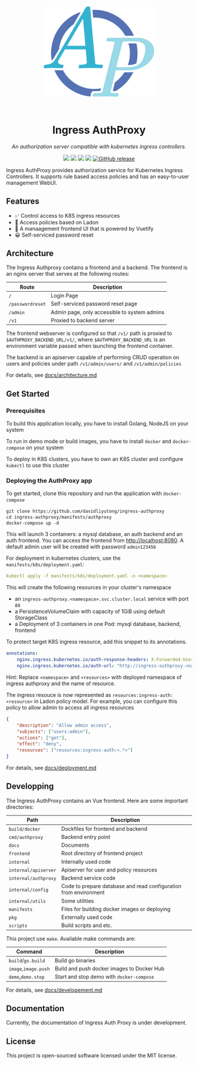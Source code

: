 <p align="center">
<img src=https://raw.githubusercontent.com/davidliyutong/ingress-authproxy/main/docs/img/logo.svg width="300">
</p>

<br/>
<h1 align="center">
Ingress AuthProxy
</h1>
<p align="center">
<i>
An authorization server compatible with kubernetes ingress controllers.
</i>
<p align="center">
<img src="https://img.shields.io/github/license/davidliyutong/ingress-authproxy.svg"/>
<img src="https://img.shields.io/github/repo-size/davidliyutong/ingress-authproxy.svg"/>
<img src="https://img.shields.io/github/last-commit/davidliyutong/ingress-authproxy.svg"/>
<img src="https://img.shields.io/docker/stars/davidliyutong/ingress-authproxy-backend.svg"/>
  <a href="https://github.com/davidliyutong/ingress-authproxy/releases">
    <img src="https://img.shields.io/github/release/davidliyutong/ingress-authproxy.svg" alt="GitHub release">
  </a>
</p>

Ingress AuthProxy provides authorization service for Kubernetes Ingress Controllers. It supports rule based access policies and has an easy-to-user management WebUI.

## Features

-   ✅ Control access to K8S ingress resources
-   🔑 Access policies based on Ladon
-   🔌 A manaagement frontend UI that is powered by Vuetify
-   😀 Self-serviced password reset

## Architecture

The Ingress Authproxy contains a frontend and a backend. The frontend is an nginx server that serves at the following routes:

| Route            | Description                                  |
| ---------------- | -------------------------------------------- |
| `/`              | Login Page                                   |
| `/passwordreset` | Self-serviced password reset page            |
| `/admin`         | Admin page, only accessible to system admins |
| `/v1`            | Proxied to backend server                    |

The frontend webserver is configured so that `/v1/` path is proxied to `$AUTHPROXY_BACKEND_URL/v1/`, where `$AUTHPROXY_BACKEND_URL` is an environment variable passed when launching the frontend container.

The backend is an apiserver capable of performing CRUD operation on users and policies under path `/v1/admin/users/` and `/v1/admin/policies`

For details, see [docs/architecture.md](./docs/architecture.md)

## Get Started

### Prerequisites

To build this application locally, you have to install Golang, NodeJS on your system

To run in demo mode or build images, you have to install `docker` and `docker-compose` on your system

To deploy in K8S clusters, you have to own an K8S cluster and configure `kubectl` to use this cluster

### Deploying the AuthProxy app

To get started, clone this repository and run the application with `docker-compose`

```shell
git clone https://github.com/davidliyutong/ingress-authproxy
cd ingress-authproxy/manifests/authproxy
docker-compose up -d
```

This will launch 3 containers: a mysql database, an auth backend and an auth frontend. You can access the frontend from [http://localhost:8080](http://localhost:8080). A default admin user will be created with password `admin123456`

For deployment in kubernetes clusters, use the `manifests/k8s/deployment.yaml`:

```yaml
kubectl apply -f manifests/k8s/deployment.yaml -n <namespace>
```

This will create the following resources in your cluster's namespace

-   an `ingress-authproxy.<namespace>.svc.cluster.local` service with port `80`
-   a PersistenceVolumeClaim with capacity of 1GiB using default StorageClass
-   a Deployment of 3 containers in one Pod: mysql database, backend, frontend

To protect target K8S ingress resource, add this snippet to its annotations.

```yaml
annotations:
    nginx.ingress.kubernetes.io/auth-response-headers: X-Forwarded-User
    nginx.ingress.kubernetes.io/auth-url: "http://ingress-authproxy.<namespace>.svc.cluster.local/ingress-auth/<resource>"
```

Hint: Replace `<namespace>` and `<resources>` with deployed namespace of ingress authproxy and the name of resource.

The ingress resouce is now represented as `resources:ingress-auth:<resource>` in Ladon policy model. For example, you can configure this policy to allow admin to access all ingress resources

```json
{
    "description": "Allow admin access",
    "subjects": ["users:admin"],
    "actions": ["get"],
    "effect": "deny",
    "resources": ["resources:ingress-auth:<.*>"]
}
```

For details, see [docs/deployment.md](./docs/deployment.md)

## Developping

The Ingress AuthProxy contains an Vue frontend. Here are some important directories:

| Path                 | Description                                                      |
| -------------------- | ---------------------------------------------------------------- |
| `build/docker`       | Dockfiles for frontend and backend                               |
| `cmd/authproxy`      | Backend entry point                                              |
| `docs`               | Documents                                                        |
| `frontend`           | Root directory of frontend project                               |
| `internal`           | Internally used code                                             |
| `internal/apiserver` | Apiserver for user and policy resources                          |
| `internal/authproxy` | Backend service code                                             |
| `internal/config`    | Code to prepare database and read configuration from environment |
| `internal/utils`     | Some utilities                                                   |
| `manifests`          | Files for building docker images or deploying                    |
| `pkg`                | Externally used code                                             |
| `scripts`            | Build scripts and etc.                                           |

This project use `make`. Available make commands are:

| Command                          | Description                                |
| -------------------------------- | ------------------------------------------ |
| `build`/`go.build`   | Build go binaries                          |
| `image`,`image.push` | Build and push docker images to Docker Hub |
| `demo`,`demo.stop`   | Start and stop demo with `docker-compose`  |

For details, see [docs/developement.md](./docs/developement.md)

## Documentation

Currently, the documentation of Ingress Auth Proxy is under development.

## License

This project is open-sourced software licensed under the MIT license.
